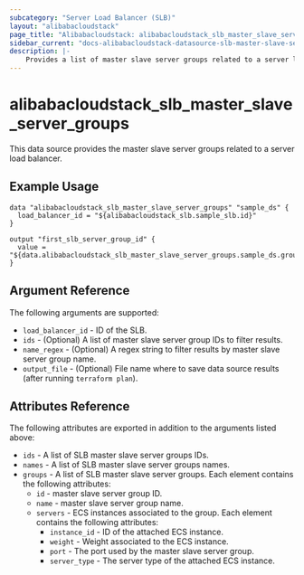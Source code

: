 ```yaml
---
subcategory: "Server Load Balancer (SLB)"
layout: "alibabacloudstack"
page_title: "Alibabacloudstack: alibabacloudstack_slb_master_slave_server_groups"
sidebar_current: "docs-alibabacloudstack-datasource-slb-master-slave-server-groups"
description: |-
    Provides a list of master slave server groups related to a server load balancer to the user.
---
```


# alibabacloudstack\_slb\_master\_slave\_server\_groups

This data source provides the master slave server groups related to a server load balancer.

## Example Usage

```
data "alibabacloudstack_slb_master_slave_server_groups" "sample_ds" {
  load_balancer_id = "${alibabacloudstack_slb.sample_slb.id}"
}

output "first_slb_server_group_id" {
  value = "${data.alibabacloudstack_slb_master_slave_server_groups.sample_ds.groups.0.id}"
}
```

## Argument Reference

The following arguments are supported:

* `load_balancer_id` - ID of the SLB.
* `ids` - (Optional) A list of master slave server group IDs to filter results.
* `name_regex` - (Optional) A regex string to filter results by master slave server group name.
* `output_file` - (Optional) File name where to save data source results (after running `terraform plan`).

## Attributes Reference

The following attributes are exported in addition to the arguments listed above:

* `ids` - A list of SLB master slave server groups IDs.
* `names` - A list of SLB master slave server groups names.
* `groups` - A list of SLB master slave server groups. Each element contains the following attributes:
  * `id` - master slave server group ID.
  * `name` - master slave server group name.
  * `servers` - ECS instances associated to the group. Each element contains the following attributes:
    * `instance_id` - ID of the attached ECS instance.
    * `weight` - Weight associated to the ECS instance.
    * `port` - The port used by the master slave server group.
    * `server_type` - The server type of the attached ECS instance.

